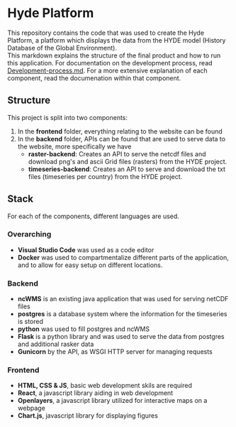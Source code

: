 # Hyde Platform
This repository contains the code that was used to create the Hyde Platform, a platform which displays the data from the HYDE model (History Database of the Global Environment).  
This markdown explains the structure of the final product and how to run this application. For documentation on the development process, read [Development-process.md](Development-Process.md). For a more extensive explanation of each component, read the documenation within that component.

## Structure
This project is split into two components:
1) In the **frontend** folder, everything relating to the website can be found
2) In the **backend** folder, APIs can be found that are used to serve data to the website, more specifically we have
    - **raster-backend**: Creates an API to serve the netcdf files and download png's and ascii Grid files (rasters) from the HYDE project.
    - **timeseries-backend**: Creates an API to serve and download the txt files (timeseries per country) from the HYDE project.
    
## Stack
For each of the components, different languages are used. 

### Overarching
- **Visual Studio Code** was used as a code editor
- **Docker** was used to compartmentalize different parts of the application, and to allow for easy setup on different locations. 

### Backend
-  **ncWMS** is an existing java application that was used for serving netCDF files
- **postgres** is a database system where the information for the timeseries is stored
- **python** was used to fill postgres and ncWMS
- **Flask** is a python library and was used to serve the data from postgres and additional rasker data
- **Gunicorn** by the API, as WSGI HTTP server for managing requests

### Frontend
- **HTML, CSS & JS**, basic web development skils are required 
- **React**, a javascript library aiding in web development
- **Openlayers**, a javascript library utilized for interactive maps on a webpage
- **Chart.js**, javascript library for displaying figures